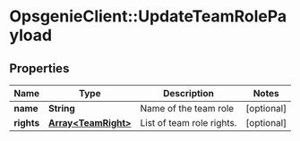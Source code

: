 # OpsgenieClient::UpdateTeamRolePayload

## Properties
Name | Type | Description | Notes
------------ | ------------- | ------------- | -------------
**name** | **String** | Name of the team role | [optional] 
**rights** | [**Array&lt;TeamRight&gt;**](TeamRight.md) | List of team role rights. | [optional] 


